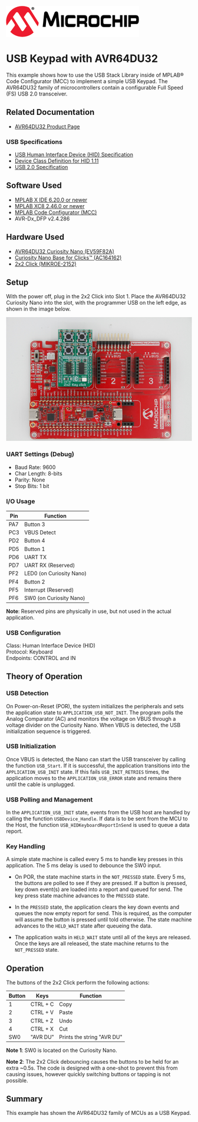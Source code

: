 <!-- Please do not change this logo with link -->

[![MCHP](images/microchip.png)](https://www.microchip.com)

# USB Keypad with AVR64DU32 

This example shows how to use the USB Stack Library inside of MPLAB&reg; Code Configurator (MCC) to implement a simple USB Keypad. The AVR64DU32 family of microcontrollers contain a configurable Full Speed (FS) USB 2.0 transceiver.  

## Related Documentation

- [AVR64DU32 Product Page](https://www.microchip.com/en-us/product/AVR64DU32?utm_source=GitHub&utm_medium=TextLink&utm_campaign=MCU8_AVR-DU&utm_content=avr64du32-keypad-mplab-mcc-github&utm_bu=MCU08)

### USB Specifications

- [USB Human Interface Device (HID) Specification](https://www.usb.org/document-library/device-class-definition-hid-111)
- [Device Class Definition for HID 1.11](https://usb.org/document-library/hid-usage-tables-15)
- [USB 2.0 Specification](https://www.usb.org/document-library/usb-20-specification)

## Software Used

- [MPLAB X IDE 6.20.0 or newer](https://www.microchip.com/en-us/tools-resources/develop/mplab-x-ide?utm_source=GitHub&utm_medium=TextLink&utm_campaign=MCU8_AVR-DU&utm_content=avr64du32-keypad-mplab-mcc-github&utm_bu=MCU08)
- [MPLAB XC8 2.46.0 or newer](https://www.microchip.com/en-us/tools-resources/develop/mplab-xc-compilers?utm_source=GitHub&utm_medium=TextLink&utm_campaign=MCU8_AVR-DU&utm_content=avr64du32-keypad-mplab-mcc-github&utm_bu=MCU08)
- [MPLAB Code Configurator (MCC)](https://www.microchip.com/en-us/tools-resources/configure/mplab-code-configurator?utm_source=GitHub&utm_medium=TextLink&utm_campaign=MCU8_AVR-DU&utm_content=avr64du32-keypad-mplab-mcc-github&utm_bu=MCU08) 
- AVR-Dx_DFP v2.4.286

## Hardware Used

- [AVR64DU32 Curiosity Nano (EV59F82A)](https://www.microchip.com/en-us/development-tool/EV59F82A?utm_source=GitHub&utm_medium=TextLink&utm_campaign=MCU8_AVR-DU&utm_content=avr64du32-keypad-mplab-mcc-github&utm_bu=MCU08)
- [Curiosity Nano Base for Clicks&trade; (AC164162)](https://www.microchip.com/en-us/development-tool/AC164162?utm_source=GitHub&utm_medium=TextLink&utm_campaign=MCU8_AVR-DU&utm_content=avr64du32-keypad-mplab-mcc-github&utm_bu=MCU08)
- [2x2 Click (MIKROE-2152)](https://www.mikroe.com/2x2-key-click)

## Setup

With the power off, plug in the 2x2 Click into Slot 1. Place the AVR64DU32 Curiosity Nano into the slot, with the programmer USB on the left edge, as shown in the image below.  

![Image of the Click Boards](./images/boardSetup.JPG)  

### UART Settings (Debug)

- Baud Rate: 9600
- Char Length: 8-bits
- Parity: None
- Stop Bits: 1 bit

### I/O Usage

| Pin | Function 
| --- | -------
| PA7 | Button 3
| PC3 | VBUS Detect
| PD2 | Button 4
| PD5 | Button 1
| PD6 | UART TX
| PD7 | UART RX (Reserved)
| PF2 | LED0 (on Curiosity Nano)
| PF4 | Button 2
| PF5 | Interrupt (Reserved)
| PF6 | SW0 (on Curiosity Nano)

**Note**: Reserved pins are physically in use, but not used in the actual application.  

### USB Configuration  

Class: Human Interface Device (HID)  
Protocol: Keyboard  
Endpoints: CONTROL and IN  

## Theory of Operation

### USB Detection

On Power-on-Reset (POR), the system initializes the peripherals and sets the application state to `APPLICATION_USB_NOT_INIT`. The program polls the Analog Comparator (AC) and monitors the voltage on VBUS through a voltage divider on the Curiosity Nano. When VBUS is detected, the USB initialization sequence is triggered.  

### USB Initialization

Once VBUS is detected, the Nano can start the USB transceiver by calling the function `USB_Start`. If it is successful, the application transitions into the `APPLICATION_USB_INIT` state. If this fails `USB_INIT_RETRIES` times, the application moves to the `APPLICATION_USB_ERROR` state and remains there until the cable is unplugged.  

### USB Polling and Management

In the `APPLICATION_USB_INIT` state, events from the USB host are handled by calling the function `USBDevice_Handle`. If data is to be sent from the MCU to the Host, the function `USB_HIDKeyboardReportInSend` is used to queue a data report.  

### Key Handling

A simple state machine is called every 5 ms to handle key presses in this application. The 5 ms delay is used to debounce the SW0 input. 

- On POR, the state machine starts in the `NOT_PRESSED` state. Every 5 ms, the buttons are polled to see if they are pressed. If a button is pressed, key down event(s) are loaded into a report and queued for send. The key press state machine advances to the `PRESSED` state. 

- In the `PRESSED` state, the application clears the key down events and queues the now empty report for send. This is required, as the computer will assume the button is pressed until told otherwise. The state machine advances to the `HELD_WAIT` state after queueing the data. 

- The application waits in `HELD_WAIT` state until all of the keys are released. Once the keys are all released, the state machine returns to the `NOT_PRESSED` state.

## Operation

The buttons of the 2x2 Click perform the following actions:

| Button | Keys | Function
| ------ | ----- | --------
| 1 | CTRL + C | Copy
| 2 | CTRL + V | Paste
| 3 | CTRL + Z | Undo
| 4 | CTRL + X | Cut
| SW0 | "AVR DU" | Prints the string "AVR DU"

**Note 1**: SW0 is located on the Curiosity Nano.

**Note 2**: The 2x2 Click debouncing causes the buttons to be held for an extra ~0.5s. The code is designed with a one-shot to prevent this from causing issues, however quickly switching buttons or tapping is not possible.

## Summary
This example has shown the AVR64DU32 family of MCUs as a USB Keypad.  